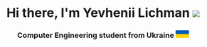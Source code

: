 <h1 align="center">Hi there, I'm Yevhenii Lichman</a> 
<img src="https://github.com/blackcater/blackcater/raw/main/images/Hi.gif" height="32"/></h1>
<h3 align="center">Computer Engineering student from Ukraine <img src="https://github.com/hampusborgos/country-flags/blob/main/png1000px/ua.png" height="17" width="30"/></h3> 
